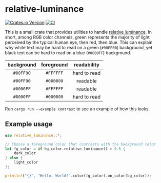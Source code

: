 # relative-luminance

[![Crates.io Version](https://img.shields.io/crates/v/relative-luminance)](https://crates.io/crates/relative-luminance)
[![CI](https://github.com/spenserblack/relative-luminance-rs/actions/workflows/ci.yml/badge.svg)](https://github.com/spenserblack/relative-luminance-rs/actions/workflows/ci.yml)

This is a small crate that provides utilities to handle
[relative luminance][relative-luminance]. In short, among RGB color channels, green
represents the majority of light perceived by the typical human eye, then red, then
blue. This can explain why white text may be hard to read on a green (`#00FF00`)
background, yet black text can be hard to read on a blue (`#0000FF`) background.

| background | foreground | readability |
| :--------: | :--------: | :---------: |
| `#00FF00` | `#FFFFFF` | hard to read |
| `#00FF00` | `#000000` | readable |
| `#0000FF` | `#FFFFFF` | readable |
| `#0000FF` | `#000000` | hard to read |

Run `cargo run --example contrast` to see an example of how this looks.

## Example usage

```rust
use relative_luminance::*;

// Choose a foreground color that contrasts with the background color
let fg_color = if bg_color.relative_luminance() > 0.5 {
    dark_color
} else {
    light_color
};

println!("{}", "Hello, World!".color(fg_color).on_color(bg_color));
```

[relative-luminance]: https://en.wikipedia.org/wiki/Relative_luminance
